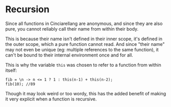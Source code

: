# Recursion

Since all functions in Cinciarellang are anonymous, and since they are also pure, you cannot reliably call their name from within their body.

This is because their name isn't defined in their inner scope, it's defined in the outer scope, which a pure function cannot read. And since "their name" may not even be unique (eg: multiple references to the same function), it can't be bound to their internal environment once and for all.

This is why the variable `this` was chosen to refer to a function from within itself:

```
fib = \n -> n <= 1 ? 1 : this(n-1) + this(n-2);
fib(10); //89
```

Though it may look weird or too wordy, this has the added benefit of making it very explicit when a function is recursive.